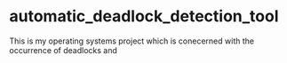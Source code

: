 # automatic_deadlock_detection_tool
This is my operating systems project which is conecerned with the occurrence of deadlocks and 
